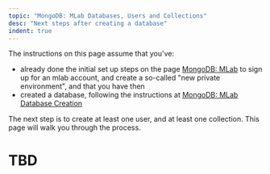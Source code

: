 ```yaml
---
topic: "MongoDB: MLab Databases, Users and Collections"
desc: "Next steps after creating a database"
indent: true
---
```


<div style="display:none;">
https://pconrad-webapps.github.io/topics/mongodb_mlab_databases_users_and_collections
</div>

The instructions on this page assume that you've:
* already done the initial set up steps on the page [MongoDB: MLab](/topics/mongodb_mlab/)
to sign up for an mlab account, and create a so-called "new private environment", and that you have then
* created a database, following the instructions at [MongoDB: MLab Database Creation](/topics/mongodb_mlab_database_creation/)

The next step is to create at least one user, and at least one collection. This page will walk you through the process.

# TBD

